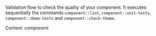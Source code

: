 Validation flow to check the quality of your component. It executes sequentially the commands `component::lint`, `component::unit-tests`, `component::demo-tests` and `component::check-theme`.

Context: _component_
